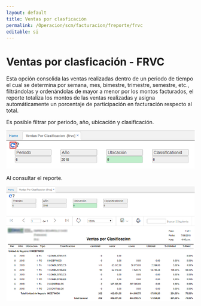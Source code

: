 ```yaml
---
layout: default
title: Ventas por clasficación
permalink: /Operacion/scm/facturacion/freporte/frvc
editable: si
---
```


# Ventas por clasficación - FRVC

Esta opción consolida las ventas realizadas dentro de un periodo de tiempo el cual se determina por semana, mes, bimestre, trimestre, semestre, etc., filtrándolas y ordenándolas de mayor a menor por los montos facturados, el reporte totaliza los montos de las ventas realizadas y asigna automáticamente un porcentaje de participación en facturación respecto al total.

Es posible filtrar por periodo, año, ubicación y clasificación.  

![](frvc1.png)

Al consultar el reporte.  

![](frvc2.png)



